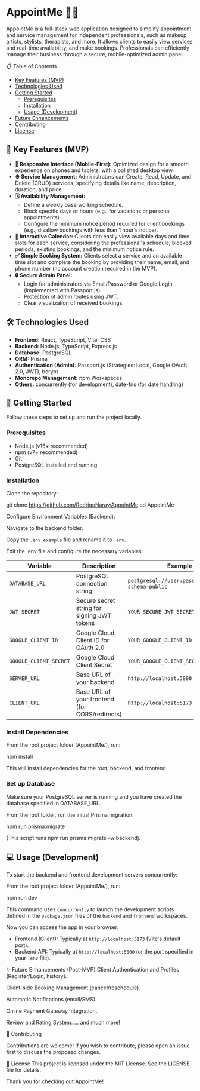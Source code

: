 # AppointMe 📅✨

AppointMe is a full-stack web application designed to simplify appointment and service management for independent professionals, such as makeup artists, stylists, therapists, and more. It allows clients to easily view services and real-time availability, and make bookings. Professionals can efficiently manage their business through a secure, mobile-optimized admin panel.

📋 Table of Contents

*   [Key Features (MVP)](#key-features-mvp)
*   [Technologies Used](#technologies-used)
*   [Getting Started](#getting-started)
    *   [Prerequisites](#prerequisites)
    *   [Installation](#installation)
    *   [Usage (Development)](#usage-development)
*   [Future Enhancements](#future-enhancements)
*   [Contributing](#contributing)
*   [License](#license)

## 🚀 Key Features (MVP)

*   **📱 Responsive Interface (Mobile-First):** Optimized design for a smooth experience on phones and tablets, with a polished desktop view.
*   **⚙️ Service Management:** Administrators can Create, Read, Update, and Delete (CRUD) services, specifying details like name, description, duration, and price.
*   **🗓️ Availability Management:**
    *   Define a weekly base working schedule.
    *   Block specific days or hours (e.g., for vacations or personal appointments).
    *   Configure the minimum notice period required for client bookings (e.g., disallow bookings with less than 1 hour's notice).
*   **📅 Interactive Calendar:** Clients can easily view available days and time slots for each service, considering the professional's schedule, blocked periods, existing bookings, and the minimum notice rule.
*   **✅ Simple Booking System:** Clients select a service and an available time slot and complete the booking by providing their name, email, and phone number (no account creation required in the MVP).
*   **🔒 Secure Admin Panel:**
    *   Login for administrators via Email/Password or Google Login (implemented with Passport.js).
    *   Protection of admin routes using JWT.
    *   Clear visualization of received bookings.

## 🛠️ Technologies Used

*   **Frontend:** React, TypeScript, Vite, CSS 
*   **Backend:** Node.js, TypeScript, Express.js
*   **Database:** PostgreSQL
*   **ORM:** Prisma
*   **Authentication (Admin):** Passport.js (Strategies: Local, Google OAuth 2.0, JWT), bcrypt
*   **Monorepo Management:** npm Workspaces
*   **Others:** concurrently (for development), date-fns (for date handling)

## 🏁 Getting Started

Follow these steps to set up and run the project locally.

### Prerequisites

*   Node.js (v16+ recommended)
*   npm (v7+ recommended)
*   Git
*   PostgreSQL installed and running

### Installation

Clone the repository:

git clone https://github.com/RodrigoNaray/AppointMe
cd AppointMe

Configure Environment Variables (Backend):

Navigate to the backend folder.

Copy the `.env.example` file and rename it to `.env`.

Edit the .env file and configure the necessary variables:

| Variable               | Description                                     | Example Value                                                |
| ---------------------- | ----------------------------------------------- | ------------------------------------------------------------ |
| `DATABASE_URL`         | PostgreSQL connection string                    | `postgresql://user:password@host:port/db?schema=public`        |
| `JWT_SECRET`             | Secure secret string for signing JWT tokens      | `YOUR_SECURE_JWT_SECRET`                                     |
| `GOOGLE_CLIENT_ID`       | Google Cloud Client ID for OAuth 2.0              | `YOUR_GOOGLE_CLIENT_ID`                                      |
| `GOOGLE_CLIENT_SECRET`   | Google Cloud Client Secret                        | `YOUR_GOOGLE_CLIENT_SECRET`                                  |
| `SERVER_URL`             | Base URL of your backend                          | `http://localhost:5000`                                      |
| `CLIENT_URL`             | Base URL of your frontend (for CORS/redirects)  | `http://localhost:5173`                                      |

### Install Dependencies

From the root project folder (AppointMe/), run:

npm install

This will install dependencies for the root, backend, and frontend.

### Set up Database

Make sure your PostgreSQL server is running and you have created the database specified in DATABASE_URL.

From the root folder, run the initial Prisma migration:

npm run prisma:migrate

(This script runs npm run prisma:migrate -w backend).

## 💻 Usage (Development)

To start the backend and frontend development servers concurrently:

From the root project folder (AppointMe/), run:

npm run dev

This command uses `concurrently` to launch the development scripts defined in the `package.json` files of the `backend` and `frontend` workspaces.

Now you can access the app in your browser:

*   Frontend (Client): Typically at `http://localhost:5173` (Vite's default port).
*   Backend API: Typically at `http://localhost:5000` (or the port specified in your `.env` file).

✨ Future Enhancements (Post-MVP)
Client Authentication and Profiles (Register/Login, history).

Client-side Booking Management (cancel/reschedule).

Automatic Notifications (email/SMS).

Online Payment Gateway Integration.

Review and Rating System.
... and much more!

🤝 Contributing

Contributions are welcome! If you wish to contribute, please open an issue first to discuss the proposed changes.

📄 License
This project is licensed under the MIT License. See the LICENSE file for details.

Thank you for checking out AppointMe!